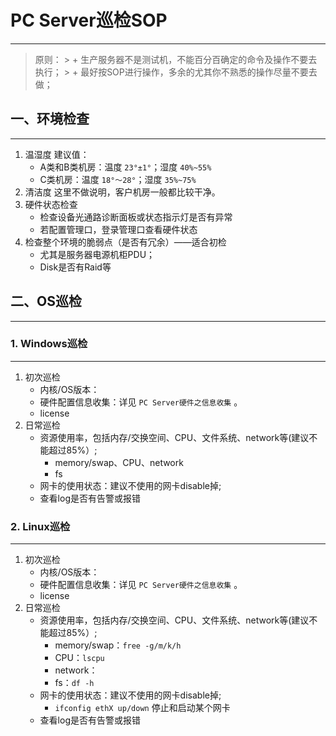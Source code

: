 # PC Server巡检SOP
----------------
> 原则：
	> + 生产服务器不是测试机，不能百分百确定的命令及操作不要去执行；
	> + 最好按SOP进行操作，多余的尤其你不熟悉的操作尽量不要去做；

## 一、环境检查
----
1. 温湿度
建议值：
	+ A类和B类机房：温度 `23°±1°`；湿度 `40%~55%`   
	+ C类机房：温度 `18°～28°`；湿度 `35%~75%`  
2. 清洁度
这里不做说明，客户机房一般都比较干净。
3. 硬件状态检查
	+ 检查设备光通路诊断面板或状态指示灯是否有异常
	+ 若配置管理口，登录管理口查看硬件状态
4. 检查整个环境的脆弱点（是否有冗余）——适合初检
	+ 尤其是服务器电源机柜PDU；
	+ Disk是否有Raid等

## 二、OS巡检
-----------------
### 1. Windows巡检
----------
1. 初次巡检
	+ 内核/OS版本：
	+ 硬件配置信息收集：详见 `PC Server硬件之信息收集` 。
	+ license
2. 日常巡检
	+ 资源使用率，包括内存/交换空间、CPU、文件系统、network等(建议不能超过85%）;
		+ memory/swap、CPU、network
		+ fs
	+ 网卡的使用状态：建议不使用的网卡disable掉;
	+ 查看log是否有告警或报错
### 2. Linux巡检
----
1. 初次巡检
	+ 内核/OS版本：
	+ 硬件配置信息收集：详见 `PC Server硬件之信息收集` 。
	+ license
2. 日常巡检
	+ 资源使用率，包括内存/交换空间、CPU、文件系统、network等(建议不能超过85%）;
		+ memory/swap：`free -g/m/k/h`
		+ CPU：`lscpu`
		+ network：
		+ fs：`df -h`
	+ 网卡的使用状态：建议不使用的网卡disable掉;
		+ `ifconfig ethX up/down` 停止和启动某个网卡
	+ 查看log是否有告警或报错